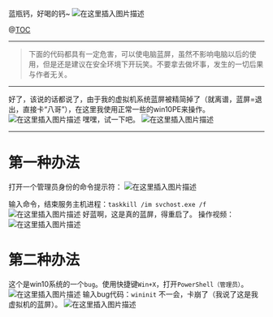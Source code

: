 蓝瓶钙，好喝的钙~
![在这里插入图片描述](https://pic.2ge.org/cdn/?url=https://img-blog.csdnimg.cn/b61f6ebd37464c808c5ede8dd2c1d181.png?x-oss-process=image/watermark,type_d3F5LXplbmhlaQ,shadow_50,text_Q1NETiBA5r2Y6YGT54a5,size_11,color_FFFFFF,t_70,g_se,x_16)

@[TOC](目录)

<hr>

> 下面的代码都具有一定危害，可以使电脑蓝屏，虽然不影响电脑以后的使用，但是还是建议在安全环境下开玩笑。不要拿去做坏事，发生的一切后果与作者无关。

<hr>

好了，该说的话都说了，由于我的虚拟机系统蓝屏被精简掉了（就离谱，蓝屏=退出，直接卡“八哥”），在这里我使用正常一些的win10PE来操作。
![在这里插入图片描述](https://pic.2ge.org/cdn/?url=https://img-blog.csdnimg.cn/d30c24389df640d1ae75f45920b5d83e.png?x-oss-process=image/watermark,type_d3F5LXplbmhlaQ,shadow_50,text_Q1NETiBA5r2Y6YGT54a5,size_20,color_FFFFFF,t_70,g_se,x_16)
嘿嘿，试一下吧。
![在这里插入图片描述](https://pic.2ge.org/cdn/?url=https://img-blog.csdnimg.cn/063295c78b9d42e99fbbc0b50cc7052e.png?x-oss-process=image/watermark,type_d3F5LXplbmhlaQ,shadow_50,text_Q1NETiBA5r2Y6YGT54a5,size_20,color_FFFFFF,t_70,g_se,x_16)

<hr>

# 第一种办法
打开一个管理员身份的命令提示符：
![在这里插入图片描述](https://pic.2ge.org/cdn/?url=https://img-blog.csdnimg.cn/bcb694aa857b49d4ae24a2b7f44cdb84.png?x-oss-process=image/watermark,type_d3F5LXplbmhlaQ,shadow_50,text_Q1NETiBA5r2Y6YGT54a5,size_20,color_FFFFFF,t_70,g_se,x_16)

输入命令，结束服务主机进程：`taskkill /im svchost.exe /f`
![在这里插入图片描述](https://pic.2ge.org/cdn/?url=https://img-blog.csdnimg.cn/4b389ec2801f498389d08df5ebabb706.png?x-oss-process=image/watermark,type_d3F5LXplbmhlaQ,shadow_50,text_Q1NETiBA5r2Y6YGT54a5,size_20,color_FFFFFF,t_70,g_se,x_16)
好蓝啊，这是真的蓝屏，得重启了。
操作视频：
![在这里插入图片描述](https://pic.2ge.org/cdn/?url=https://img-blog.csdnimg.cn/f87a71f380c749a5bdddaff1403ecd77.gif#pic_center)

# 第二种办法
这个是win10系统的一个`bug`。使用快捷键`Win+X`，打开`PowerShell（管理员）`。
![在这里插入图片描述](https://pic.2ge.org/cdn/?url=https://img-blog.csdnimg.cn/ae259fa4ae5f4ef9a3dd5e8af4d211f4.png?x-oss-process=image/watermark,type_d3F5LXplbmhlaQ,shadow_50,text_Q1NETiBA5r2Y6YGT54a5,size_20,color_FFFFFF,t_70,g_se,x_16)
输入bug代码：`wininit`
不一会，卡崩了（我说了这是我虚拟机的蓝屏）。
![在这里插入图片描述](https://pic.2ge.org/cdn/?url=https://img-blog.csdnimg.cn/0ee71af7e40545ae8a6923266fc5534e.gif#pic_center)

